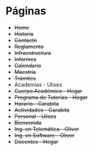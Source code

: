 # Páginas

*   ~~Home~~
*   ~~Historia~~
*   ~~Contacto~~
*   ~~Reglamento~~
*   ~~Infraestructura~~
*   ~~Informes~~
*   ~~Calendario~~
*   ~~Maestría~~
*   ~~Trámites~~
*   Academias - Ulises
*   ~~Cuerpo Académico - Hegar~~
*   ~~Programa de Tutorías - Hegar~~
*   ~~Horario - Garabita~~
*   ~~Actividades - Garabita~~
*   ~~Personal - Ulises~~
*   ~~Bienvenida~~
*   ~~Ing. en Telemática - Oliver~~
*   ~~Ing. en Software - Oliver~~
*   ~~Docentes - Hegar~~
